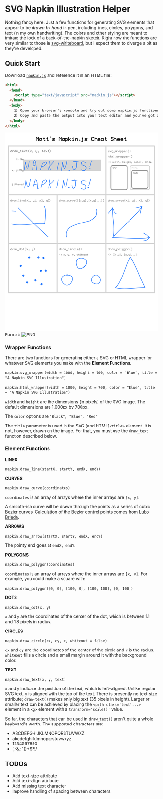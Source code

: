 # SVG Napkin Illustration Helper

Nothing fancy here. Just a few functions for generating SVG elements that appear to be *drawn by hand* in pen, including lines, circles, polygons, and text (in my own handwriting). The colors and other styling are meant to imitate the look of a back-of-the-napkin sketch. Right now the functions are very similar to those in [svg-whiteboard](https://github.com/TripleDataArts/svg-whiteboard), but I expect them to diverge a bit as they're developed.

## Quick Start
Download [`napkin.js`](https://github.com/TripleDataArts/svg-napkin/edit/master/napkin.js) and reference it in an HTML file:

```html
<html>
  <head>
    <script type="text/javascript" src="napkin.js"></script>
  </head>
  <body>
    1) Open your browser's console and try out some napkin.js functions
    2) Copy and paste the output into your text editor and you've got an SVG!
  </body>
</html>
```

![text function ref](napkin_cheat_sheet.png)
Format: ![PNG]('https://github.com/TripleDataArts/svg-napkin/master/napkin_cheat_sheet.png')
### Wrapper Functions
There are two functions for generating either a SVG or HTML wrapper for whatever SVG elements you make with the **Element Functions**.

`napkin.svg_wrapper(width = 1000, height = 700, color = "Blue", title = "A Napkin SVG Illustration")`

`napkin.html_wrapper(width = 1000, height = 700, color = "Blue", title = "A Napkin SVG Illustration")`

`width` and `height` are the dimensions (in pixels) of the SVG image. The default dimensions are 1,000px by 700px.

The `color` options are `"Black", "Blue", "Red"`.

The `title` parameter is used in the SVG (and HTML)`<title>` element. It is not, however, drawn on the image. For that, you must use the `draw_text` function described below.

### Element Functions

**LINES**

`napkin.draw_line(startX, startY, endX, endY)`

**CURVES**

`napkin.draw_curve(coordinates)`

`coordinates` is an array of arrays where the inner arrays are `[x, y]`.

A smooth-ish curve will be drawn through the points as a series of cubic Bezier curves. Calculation of the Bezier control points comes from [Lubo Brieda](https://www.particleincell.com/).

**ARROWS**

`napkin.draw_arrow(startX, startY, endX, endY)`

The pointy end goes at `endX, endY`.

**POLYGONS**

`napkin.draw_polygon(coordinates)`

`coordinates` is an array of arrays where the inner arrays are `[x, y]`. For example, you could make a square with:

`napkin.draw_polygon([0, 0], [100, 0], [100, 100], [0, 100])`

**DOTS**

`napkin.draw_dot(x, y)`

`x` and `y` are the coordinates of the center of the dot, which is between 1.1 and 1.8 pixels in radius.

**CIRCLES**

`napkin.draw_circle(cx, cy, r, whiteout = false)`

`cx` and `cy` are the coordinates of the center of the circle and `r` is the radius. `whiteout` fills a circle and a small margin around it with the background color.

**TEXT**

`napkin.draw_text(x, y, text)`

`x` and `y` indicate the position of the text, which is left-aligned. Unlike regular SVG text, `y` is aligned with the top of the text. There is presently no text-size attribute; `draw-text()` makes only big text (35 pixels in height). Larger or smaller text can be achieved by placing the `<path class='text'...>` element in a `<g>` element with a `transform='scale()'` value. 

So far, the characters that can be used in `draw_text()` aren't quite a whole keyboard's worth. The supported characters are:

- ABCDEFGHIJKLMNOPQRSTUVWXZ
- abcdefghijklmnopqrstuvwxyz
- 1234567890
- ',-&.:"()+$?!/

## TODOs

- Add text-size attribute
- Add text-align attribute
- Add missing text character
- Improve handling of spacing between characters
